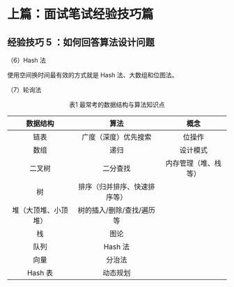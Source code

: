 # 上篇：面试笔试经验技巧篇

## 经验技巧 5 ：如何回答算法设计问题



（6）Hash 法

使用空间换时间最有效的方式就是 Hash 法、大数组和位图法。



（7）轮询法

<center>
    表1 最常考的数据结构与算法知识点
</center>

|       数据结构       |             算法             |         概念         |
| :------------------: | :--------------------------: | :------------------: |
|         链表         |     广度（深度）优先搜索     |        位操作        |
|         数组         |             递归             |       设计模式       |
|        二叉树        |           二分查找           | 内存管理（堆、栈等） |
|          树          | 排序（归并排序、快速排序等） |                      |
| 堆（大顶堆、小顶堆） |  树的插入/删除/查找/遍历等   |                      |
|          栈          |             图论             |                      |
|         队列         |           Hash 法            |                      |
|         向量         |            分治法            |                      |
|       Hash 表        |           动态规划           |                      |









